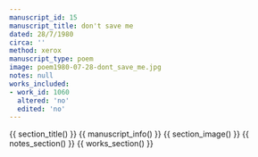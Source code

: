 ```yaml
---
manuscript_id: 15
manuscript_title: don't save me
dated: 28/7/1980
circa: ''
method: xerox
manuscript_type: poem
image: poem1980-07-28-dont_save_me.jpg
notes: null
works_included:
- work_id: 1060
  altered: 'no'
  edited: 'no'
---
```


{{ section_title() }}
{{ manuscript_info() }}
{{ section_image() }}
{{ notes_section() }}
{{ works_section() }}
